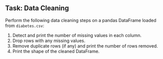 ## Task: Data Cleaning

Perform the following data cleaning steps on a pandas DataFrame loaded from `diabetes.csv`:

1. Detect and print the number of missing values in each column.
2. Drop rows with any missing values.
3. Remove duplicate rows (if any) and print the number of rows removed.
4. Print the shape of the cleaned DataFrame.
